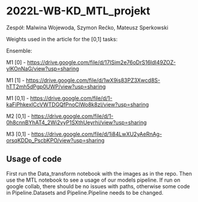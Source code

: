 # 2022L-WB-KD_MTL_projekt

Zespół: Malwina Wojewoda, Szymon Rećko, Mateusz Sperkowski

Weights used in the article for the [0,1] tasks:

Ensemble:

M1 [0] - https://drive.google.com/file/d/17ISim2e76oDrS16ldI49ZOZ-ylKOnNaG/view?usp=sharing

M1 [1] - https://drive.google.com/file/d/1wX9is83PZ3Xwcd8S-hTT2mh5dPgp0UWP/view?usp=sharing

M1 [0,1] - https://drive.google.com/file/d/1-kaFiPhkexICcVWTDGQfPnoClWo8k8zl/view?usp=sharing

M2 [0,1] - https://drive.google.com/file/d/1-0h8cnnBYhAT4_2Wi2vyP1SXthUeyrhi/view?usp=sharing

M3 [0,1] - https://drive.google.com/file/d/1i84LwXU2yAeRnAg-orsqKDDp_PscbKPO/view?usp=sharing

## Usage of code
First run the Data_transform notebook with the images as in the repo. Then use the MTL notebook to see a usage of our models pipeline. If run on google  collab, there should be no issues with paths, otherwise some code in Pipeline.Datasets and Pipeline.Pipeline needs to be changed.

